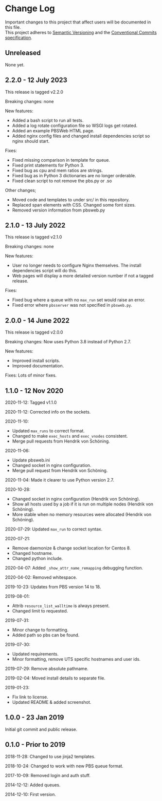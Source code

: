 # Change Log

Important changes to this project that affect users will be documented in this file.    
This project adheres to [Semantic Versioning](https://semver.org/spec/v2.0.0.html) and
the [Conventional Commits specification](https://www.conventionalcommits.org/en/v1.0.0/).

## Unreleased

None yet.

## 2.2.0 - 12 July 2023

This release is tagged v2.2.0

Breaking changes: none

New features:

- Added a bash script to run all tests.
- Added a log rotate configuration file so WSGI logs get rotated.
- Added an example PBSWeb HTML page.
- Added nginx config files and changed install dependencies script so nginx should start.

Fixes:

- Fixed missing comparison in template for queue.
- Fixed print statements for Python 3.
- Fixed bug as cpu and mem ratios are strings.
- Fixed bug as in Python 3 dictionaries are no longer orderable.
- Fixed clean script to not remove the pbs.py or .so

Other changes;

- Moved code and templates to under src/ in this repository.
- Replaced span elements with CSS. Changed some font sizes.
- Removed version information from pbsweb.py

## 2.1.0 - 13 July 2022

This release is tagged v2.1.0

Breaking changes: none

New features:

- User no longer needs to configure Nginx themselves. The install dependencies script will do this.
- Web pages will display a more detailed version number if not a tagged release.

Fixes:

- Fixed bug where a queue with no `max_run` set would raise an error.
- Fixed error where `pbsserver` was not specified in `pbsweb.py`.

## 2.0.0 - 14 June 2022

This release is tagged v2.0.0

Breaking changes: Now uses Python 3.8 instead of Python 2.7.

New features:

- Improved install scripts.
- Improved documentation.

Fixes: Lots of minor fixes.

## 1.1.0 - 12 Nov 2020

2020-11-12: Tagged v1.1.0

2020-11-12: Corrected info on the sockets.

2020-11-10:

 - Updated `max_runs` to correct format.
 - Changed to make `exec_hosts` and `exec_vnodes` consistent.
 - Merge pull requests from Hendrik von Schöning.

2020-11-06:

 - Update pbsweb.ini
 - Changed socket in nginx configuration. 
 - Merge pull request from Hendrik von Schöning.

2020-11-04: Made it clearer to use Python version 2.7.

2020-10-28:

 - Changed socket in nginx configuration (Hendrik von Schöning).
 - Show all hosts used by a job if it is run on multiple nodes (Hendrik von Schöning).
 - More stable when no memory resources were allocated (Hendrik von Schöning).
    
2020-07-29: Updated `max_run` to correct syntax.

2020-07-21:

 - Remove daemonize & change socket location for Centos 8.
 - Changed hostname.
 - Changed python include.

2020-04-07: Added `_show_attr_name_remapping` debugging function.

2020-04-02: Removed whitespace.

2019-10-23: Updates from PBS version 14 to 18.

2019-08-01:
 
 - Attrib `resource_list_walltime` is always present.
 - Changed limit to requested.

2019-07-31:

 - Minor change to formatting.
 - Added path so pbs can be found.

2019-07-30:

 - Updated requirements.
 - Minor formatting, remove UTS specific hostnames and user ids.

2019-07-29: Remove absolute pathname.

2019-02-04: Moved install details to separate file.

2019-01-23:

 - Fix link to license.
 - Updated README & added screenshot.

## 1.0.0 - 23 Jan 2019

Initial git commit and public release.

## 0.1.0 - Prior to 2019

2018-11-28: Changed to use jinja2 templates.

2018-10-24: Changed to work with new PBS queue format.

2017-10-09: Removed login and auth stuff.

2014-12-12: Added queues.

2014-12-10: First version.

